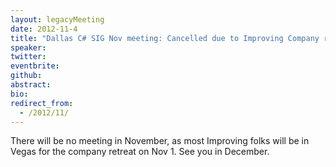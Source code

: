 ```yaml
---
layout: legacyMeeting
date: 2012-11-4
title: "Dallas C# SIG Nov meeting: Cancelled due to Improving Company retreat"
speaker:
twitter:
eventbrite:
github:
abstract:
bio:
redirect_from:
  - /2012/11/
---
```


<p>There will be no meeting in November, as most Improving folks will be in Vegas for the company retreat on Nov 1. See you in December.</p>

